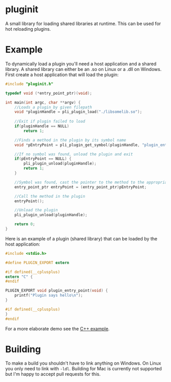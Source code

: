 # pluginit
A small library for loading shared libraries at runtime. This can be used for hot reloading plugins.

# Example
To dynamically load a plugin you'll need a host application and a shared library. A shared library can either be an .so on Linux or a .dll on Windows. First create a host application that will load the plugin:
```c
#include "pluginit.h"

typedef void (*entry_point_ptr)(void);

int main(int argc, char **argv) {
    //Loads a plugin by given filepath
    void *pluginHandle = pli_plugin_load("./libsomelib.so");
    
    //Exit if plugin failed to load
    if(pluginHandle == NULL)
        return 1;

    //Finds a method in the plugin by its symbol name
    void *pEntryPoint = pli_plugin_get_symbol(pluginHandle, "plugin_entry_point");

    //If no symbol was found, unload the plugin and exit
    if(pEntryPoint == NULL) {
        pli_plugin_unload(pluginHandle);
        return 1;
    }

    //Symbol was found, cast the pointer to the method to the appropriate function pointer type
    entry_point_ptr entryPoint = (entry_point_ptr)pEntryPoint;

    //Call the method in the plugin
    entryPoint();

    //Unload the plugin
    pli_plugin_unload(pluginHandle);

    return 0;
}
```
Here is an example of a plugin (shared library) that can be loaded by the host application:
```c
#include <stdio.h>

#define PLUGIN_EXPORT extern

#if defined(__cplusplus)
extern "C" {
#endif

PLUGIN_EXPORT void plugin_entry_point(void) {
    printf("Plugin says hello\n");
}

#if defined(__cplusplus)
}
#endif
```
For a more elaborate demo see the [C++ example](https://github.com/japajoe/pluginit/tree/main/example).

# Building
To make a build you shouldn't have to link anything on Windows. On Linux you only need to link with `-ldl`. Building for Mac is currently not supported but I'm happy to accept pull requests for this.
